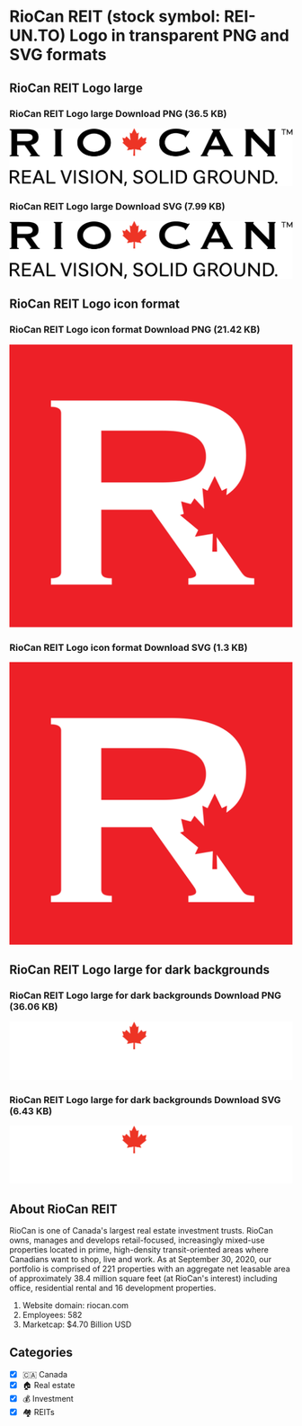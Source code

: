 # RioCan REIT (stock symbol: REI-UN.TO) Logo in transparent PNG and SVG formats

## RioCan REIT Logo large

### RioCan REIT Logo large Download PNG (36.5 KB)

![RioCan REIT Logo large Download PNG (36.5 KB)](/img/orig/REI-UN.TO_BIG-9d8fef4b.png)

### RioCan REIT Logo large Download SVG (7.99 KB)

![RioCan REIT Logo large Download SVG (7.99 KB)](/img/orig/REI-UN.TO_BIG-2ce451cb.svg)

## RioCan REIT Logo icon format

### RioCan REIT Logo icon format Download PNG (21.42 KB)

![RioCan REIT Logo icon format Download PNG (21.42 KB)](/img/orig/REI-UN.TO-9e127127.png)

### RioCan REIT Logo icon format Download SVG (1.3 KB)

![RioCan REIT Logo icon format Download SVG (1.3 KB)](/img/orig/REI-UN.TO-d0672919.svg)

## RioCan REIT Logo large for dark backgrounds

### RioCan REIT Logo large for dark backgrounds Download PNG (36.06 KB)

![RioCan REIT Logo large for dark backgrounds Download PNG (36.06 KB)](/img/orig/REI-UN.TO_BIG.D-c486f124.png)

### RioCan REIT Logo large for dark backgrounds Download SVG (6.43 KB)

![RioCan REIT Logo large for dark backgrounds Download SVG (6.43 KB)](/img/orig/REI-UN.TO_BIG.D-1e7fa12f.svg)

## About RioCan REIT

RioCan is one of Canada's largest real estate investment trusts. RioCan owns, manages and develops retail-focused, increasingly mixed-use properties located in prime, high-density transit-oriented areas where Canadians want to shop, live and work. As at September 30, 2020, our portfolio is comprised of 221 properties with an aggregate net leasable area of approximately 38.4 million square feet (at RioCan's interest) including office, residential rental and 16 development properties.

1. Website domain: riocan.com
2. Employees: 582
3. Marketcap: $4.70 Billion USD


## Categories
- [x] 🇨🇦 Canada
- [x] 🏠 Real estate
- [x] 💰 Investment
- [x] 🏘️ REITs

